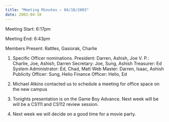 ```yaml
---
title: "Meeting Minutes – 04/10/2003"
date: 2003-04-10
---
```

Meeting Start: 6:17pm </p><p>
Meeting End: 6:43pm </p><p>
Members Present: Rattles, Gasiorak, Charlie </p><p>
1. Specific Officer nominations.    President: Darren, Ashish, Joe    V. P.: Charlie, Joe, Ashish, Darren    Secretary: Joe, Sung, Ashish    Treasurer: Ed    System Administrator: Ed, Chad, Matt    Web Master: Darren, Isaac, Ashish    Publicity Officer: Sung, Helio    Finance Officer: Helio, Ed </p><p>
2. Michael Atkins contacted us to schedule a meeting for office space on the new campus </p><p>
3. Tonights presentation is on the Game Boy Advance.    Next week will be will be a CS111 and CS112 review session. </p><p>
4. Next week we will decide on a good time for a movie party.</p>
